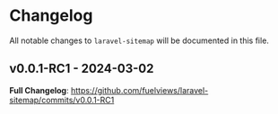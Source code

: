 # Changelog

All notable changes to `laravel-sitemap` will be documented in this file.

## v0.0.1-RC1 - 2024-03-02

**Full Changelog**: https://github.com/fuelviews/laravel-sitemap/commits/v0.0.1-RC1
